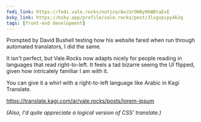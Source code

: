 ```yaml
---
fedi_link: https://fedi.vale.rocks/notice/AxcUrOH0y9bWBtaExE
bsky_link: https://bsky.app/profile/vale.rocks/post/3lxgvpipy4k2q
tags: [front-end development]
---
```


Prompted by David Bushell testing how his website fared when run through automated translators, I did the same.

It isn't perfect, but Vale.Rocks now adapts nicely for people reading in languages that read right-to-left. It feels a tad bizarre seeing the UI flipped, given how intricately familiar I am with it.

You can give it a whirl with a right-to-left language like Arabic in Kagi Translate.

<https://translate.kagi.com/ar/vale.rocks/posts/lorem-ipsum>

_(Also, I'd quite appreciate a logical version of CSS' translate.)_
